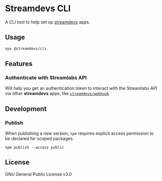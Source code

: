 # Streamdevs CLI

A CLI tool to help set up [streamdevs](https://github.com/streamdevs) apps.

## Usage

```bash
npx @streamdevs/cli
```

## Features

### Authenticate with Streamlabs API

Will help you get an authentication token to interact with the Streamlabs API via other **streamdevs** apps, like [`streamdevs/webhook`](https://github.com/streamdevs/streamdevs-webhook)

## Development

### Publish

When publishing a new version, `npm` requires explicit access permission to be declared for scoped packages.

```
npm publish --access public
```

## License

GNU General Public License v3.0
